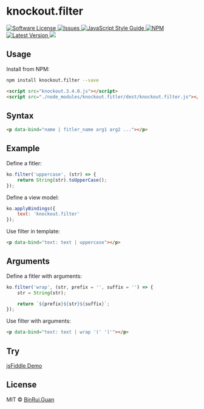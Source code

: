 knockout.filter
=====

<p>
    <a href="LICENSE">
        <img src="https://img.shields.io/badge/license-MIT-brightgreen.svg" alt="Software License" />
    </a>
    <a href="https://github.com/baza-fe/knockout.filter/issues">
        <img src="https://img.shields.io/github/issues/baza-fe/knockout.filter.svg" alt="Issues" />
    </a>
    <a href="http://standardjs.com/">
        <img src="https://img.shields.io/badge/code%20style-standard-brightgreen.svg" alt="JavaScript Style Guide" />
    </a>
    <a href="https://npmjs.org/package/knockout.filter">
        <img src="https://img.shields.io/npm/v/knockout.filter.svg?style=flat-squar" alt="NPM" />
    </a>
    <a href="https://github.com/baza-fe/knockout.filter/releases">
        <img src="https://img.shields.io/github/release/baza-fe/knockout.filter.svg" alt="Latest Version" />
    </a>
    <a href="https://travis-ci.org/baza-fe/knockout.filter">
        <img src="https://travis-ci.org/baza-fe/knockout.filter.svg?branch=master" />
    </a>
</p>

## Usage

Install from NPM:

```bash
npm install knockout.filter --save
```

```html
<script src="knockout.3.4.0.js"></script>
<script src="./node_modules/knockout.fitler/dest/knockout.filter.js"></script>
```

## Syntax

```html
<p data-bind="name | fitler_name arg1 arg2 ..."></p>
```

## Example

Define a fitler:

```js
ko.filter('uppercase', (str) => {
    return String(str).toUpperCase();
});
```

Define a view model:

```js
ko.applyBindings({
    text: 'knockout.filter'
});
```

Use filter in template:

```html
<p data-bind="text: text | uppercase"></p>
```

## Arguments

Define a fitler with arguments:

```js
ko.filter('wrap', (str, prefix = '', suffix = '') => {
    str = String(str);

    return `${prefix}${str}${suffix}`;
});
```
Use filter with arguments:

```html
<p data-bind="text: text | wrap '(' ')'"></p>
```

## Try

[jsFiddle Demo](https://jsfiddle.net/differui/rye50t76/1/)

## License

MIT &copy; [BinRui.Guan](differui@gmail.com)
